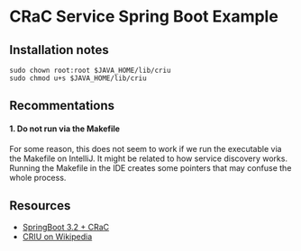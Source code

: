 # CRaC Service Spring Boot Example


## Installation notes

```shell
sudo chown root:root $JAVA_HOME/lib/criu
sudo chmod u+s $JAVA_HOME/lib/criu
```
## Recommentations

#### 1. Do not run via the Makefile

For some reason, this does not seem to work if we run the executable via the Makefile on IntelliJ.
It might be related to how service discovery works.
Running the Makefile in the IDE creates some pointers that may confuse the whole process.

## Resources

-   [SpringBoot 3.2 + CRaC](https://foojay.io/today/springboot-3-2-crac/)
-   [CRIU on Wikipedia](https://en.wikipedia.org/wiki/CRIU)
